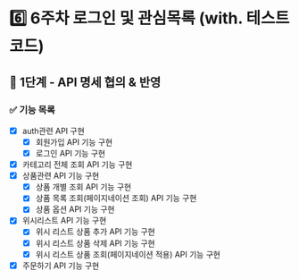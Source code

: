 # 6️⃣ 6주차 로그인 및 관심목록 (with. 테스트코드)
## 📄 1단계 - API 명세 협의 & 반영 
### ✅ 기능 목록
- [x] auth관련  API 구현
  - [x] 회원가입 API 기능 구현
  - [x] 로그인 API 기능 구현
- [x] 카테고리 전체 조회 API 기능 구현
- [x] 상품관련 API 기능 구현
  - [x] 상품 개별 조회 API 기능 구현
  - [x] 상품 목록 조회(페이지네이션 조회) API 기능 구현
  - [x] 상품 옵션 API 기능 구현
- [x] 위시리스트 API 기능 구현
  - [x] 위시 리스트 상품 추가 API 기능 구현
  - [x] 위시 리스트 상품 삭제 API 기능 구현
  - [x] 위시 리스트 상품 조회(페이지네이션 적용) API 기능 구현
- [x] 주문하기 API 기능 구현